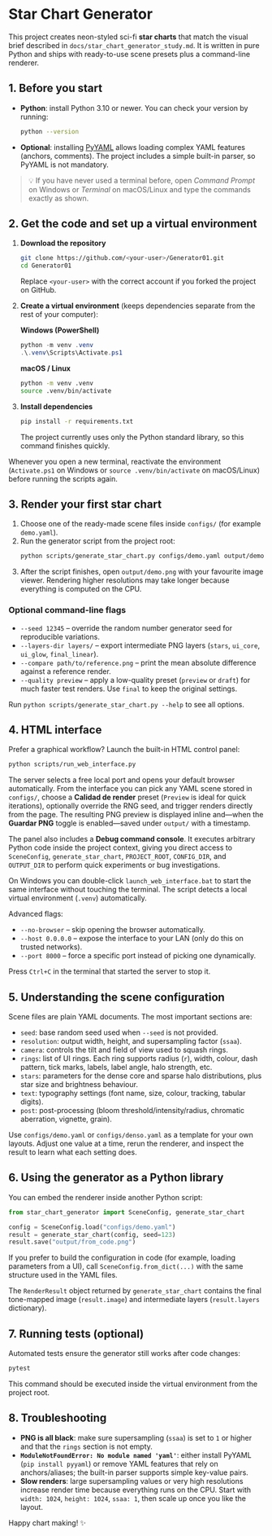 # Star Chart Generator

This project creates neon-styled sci-fi **star charts** that match the visual brief described in `docs/star_chart_generator_study.md`. It is written in pure Python and ships with ready-to-use scene presets plus a command-line renderer.

## 1. Before you start

- **Python**: install Python 3.10 or newer. You can check your version by running:
  ```bash
  python --version
  ```
- **Optional**: installing [PyYAML](https://pyyaml.org/) allows loading complex YAML features (anchors, comments). The project includes a simple built-in parser, so PyYAML is not mandatory.

> 💡 If you have never used a terminal before, open *Command Prompt* on Windows or *Terminal* on macOS/Linux and type the commands exactly as shown.

## 2. Get the code and set up a virtual environment

1. **Download the repository**
   ```bash
   git clone https://github.com/<your-user>/Generator01.git
   cd Generator01
   ```
   Replace `<your-user>` with the correct account if you forked the project on GitHub.

2. **Create a virtual environment** (keeps dependencies separate from the rest of your computer):

   **Windows (PowerShell)**
   ```powershell
   python -m venv .venv
   .\.venv\Scripts\Activate.ps1
   ```

   **macOS / Linux**
   ```bash
   python -m venv .venv
   source .venv/bin/activate
   ```

3. **Install dependencies**
   ```bash
   pip install -r requirements.txt
   ```
   The project currently uses only the Python standard library, so this command finishes quickly.

Whenever you open a new terminal, reactivate the environment (`Activate.ps1` on Windows or `source .venv/bin/activate` on macOS/Linux) before running the scripts again.

## 3. Render your first star chart

1. Choose one of the ready-made scene files inside `configs/` (for example `demo.yaml`).
2. Run the generator script from the project root:
   ```bash
   python scripts/generate_star_chart.py configs/demo.yaml output/demo.png
   ```
3. After the script finishes, open `output/demo.png` with your favourite image viewer. Rendering higher resolutions may take longer because everything is computed on the CPU.

### Optional command-line flags

- `--seed 12345` – override the random number generator seed for reproducible variations.
- `--layers-dir layers/` – export intermediate PNG layers (`stars`, `ui_core`, `ui_glow`, `final_linear`).
- `--compare path/to/reference.png` – print the mean absolute difference against a reference render.
- `--quality preview` – apply a low-quality preset (`preview` or `draft`) for much faster test renders. Use `final` to keep the original settings.

Run `python scripts/generate_star_chart.py --help` to see all options.

## 4. HTML interface

Prefer a graphical workflow? Launch the built-in HTML control panel:

```bash
python scripts/run_web_interface.py
```

The server selects a free local port and opens your default browser automatically. From the interface you can pick any YAML scene stored in `configs/`, choose a **Calidad de render** preset (`Preview` is ideal for quick iterations), optionally override the RNG seed, and trigger renders directly from the page. The resulting PNG preview is displayed inline and—when the **Guardar PNG** toggle is enabled—saved under `output/` with a timestamp.

The panel also includes a **Debug command console**. It executes arbitrary Python code inside the project context, giving you direct access to `SceneConfig`, `generate_star_chart`, `PROJECT_ROOT`, `CONFIG_DIR`, and `OUTPUT_DIR` to perform quick experiments or bug investigations.

On Windows you can double-click `launch_web_interface.bat` to start the same interface without touching the terminal. The script detects a local virtual environment (`.venv`) automatically.

Advanced flags:

- `--no-browser` – skip opening the browser automatically.
- `--host 0.0.0.0` – expose the interface to your LAN (only do this on trusted networks).
- `--port 8000` – force a specific port instead of picking one dynamically.

Press `Ctrl+C` in the terminal that started the server to stop it.

## 5. Understanding the scene configuration

Scene files are plain YAML documents. The most important sections are:

- `seed`: base random seed used when `--seed` is not provided.
- `resolution`: output width, height, and supersampling factor (`ssaa`).
- `camera`: controls the tilt and field of view used to squash rings.
- `rings`: list of UI rings. Each ring supports radius (`r`), width, colour, dash pattern, tick marks, labels, label angle, halo strength, etc.
- `stars`: parameters for the dense core and sparse halo distributions, plus star size and brightness behaviour.
- `text`: typography settings (font name, size, colour, tracking, tabular digits).
- `post`: post-processing (bloom threshold/intensity/radius, chromatic aberration, vignette, grain).

Use `configs/demo.yaml` or `configs/denso.yaml` as a template for your own layouts. Adjust one value at a time, rerun the renderer, and inspect the result to learn what each setting does.

## 6. Using the generator as a Python library

You can embed the renderer inside another Python script:

```python
from star_chart_generator import SceneConfig, generate_star_chart

config = SceneConfig.load("configs/demo.yaml")
result = generate_star_chart(config, seed=123)
result.save("output/from_code.png")
```

If you prefer to build the configuration in code (for example, loading parameters from a UI), call `SceneConfig.from_dict(...)` with the same structure used in the YAML files.

The `RenderResult` object returned by `generate_star_chart` contains the final tone-mapped image (`result.image`) and intermediate layers (`result.layers` dictionary).

## 7. Running tests (optional)

Automated tests ensure the generator still works after code changes:
```bash
pytest
```
This command should be executed inside the virtual environment from the project root.

## 8. Troubleshooting

- **PNG is all black**: make sure supersampling (`ssaa`) is set to `1` or higher and that the `rings` section is not empty.
- **`ModuleNotFoundError: No module named 'yaml'`**: either install PyYAML (`pip install pyyaml`) or remove YAML features that rely on anchors/aliases; the built-in parser supports simple key-value pairs.
- **Slow renders**: large supersampling values or very high resolutions increase render time because everything runs on the CPU. Start with `width: 1024`, `height: 1024`, `ssaa: 1`, then scale up once you like the layout.

Happy chart making! ✨
